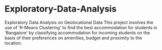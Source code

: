 # Exploratory-Data-Analysis
Exploratory Data Analysis on Geolocational Data
This project involves the use of 'K-Means Clustering' to find the best accommodation for students in 'Bangalore' by classifying accommodation for incoming students on the basis of their preferences on amenities, budget and proximity to the location.
